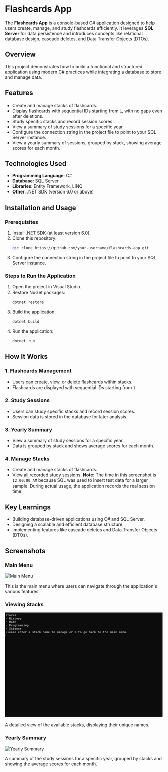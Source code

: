 # Flashcards App

The **Flashcards App** is a console-based C# application designed to help users create, manage, and study flashcards efficiently. It leverages **SQL Server** for data persistence and introduces concepts like relational database design, cascade deletes, and Data Transfer Objects (DTOs).

## Overview

This project demonstrates how to build a functional and structured application using modern C# practices while integrating a database to store and manage data.

## Features

- Create and manage stacks of flashcards.
- Display flashcards with sequential IDs starting from `1`, with no gaps even after deletions.
- Study specific stacks and record session scores.
- View a summary of study sessions for a specific year.
- Configure the connection string in the project file to point to your SQL Server instance.
- View a yearly summary of sessions, grouped by stack, showing average scores for each month.

## Technologies Used

- **Programming Language**: C#
- **Database**: SQL Server
- **Libraries**: Entity Framework, LINQ
- **Other**: .NET SDK (version 6.0 or above)

## Installation and Usage

### Prerequisites

1. Install .NET SDK (at least version 6.0).
2. Clone this repository:
   ```bash
   git clone https://github.com/your-username/flashcards-app.git
   ```
3. Configure the connection string in the project file to point to your SQL Server instance.

### Steps to Run the Application

1. Open the project in Visual Studio.
2. Restore NuGet packages:
   ```bash
   dotnet restore
   ```
3. Build the application:
   ```bash
   dotnet build
   ```
4. Run the application:
   ```bash
   dotnet run
   ```

## How It Works

### 1. Flashcards Management

- Users can create, view, or delete flashcards within stacks.
- Flashcards are displayed with sequential IDs starting from `1`.

### 2. Study Sessions

- Users can study specific stacks and record session scores.
- Session data is stored in the database for later analysis.

### 3. Yearly Summary

- View a summary of study sessions for a specific year.
- Data is grouped by stack and shows average scores for each month.

### 4. Manage Stacks

- Create and manage stacks of flashcards.
- View all recorded study sessions. **Note:** The time in this screenshot is `12:00:00 AM` because SQL was used to insert test data for a larger sample. During actual usage, the application records the real session time.

## Key Learnings

- Building database-driven applications using C# and SQL Server.
- Designing a scalable and efficient database structure.
- Implementing features like cascade deletes and Data Transfer Objects (DTOs).

## Screenshots

### Main Menu

![Main Menu](Images/MainMenu.png)

This is the main menu where users can navigate through the application's various features.

### Viewing Stacks

![Viewing Stacks](Images/ViewingStacks.png)

A detailed view of the available stacks, displaying their unique names.

### Yearly Summary

![Yearly Summary](Images/YearlySummary.png)

A summary of the study sessions for a specific year, grouped by stacks and showing the average scores for each month.

